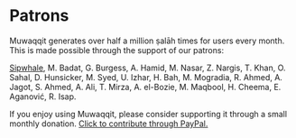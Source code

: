 # Patrons

Muwaqqit generates over half a million ṣalāh times for users every month. This is made possible through the support of our patrons:

[Sipwhale](https://www.sipwhale.com), M. Badat, G. Burgess, A. Hamid, M. Nasar, Z. Nargis, T. Khan, O. Sahal, D. Hunsicker, M. Syed, U. Izhar, H. Bah, M. Mogradia, R. Ahmed, A. Jagot, S. Ahmed, A. Ali, T. Mirza, A. el-Bozie, M. Maqbool, H. Cheema, E. Aganović, R. Isap.

<note :label="false">If you enjoy using Muwaqqit, please consider supporting it through a small monthly donation. [Click to contribute through PayPal.](https://www.paypal.com/cgi-bin/webscr?cmd=_donations&business=contact@muwaqqit.com&currency_code=GBP)</note>

